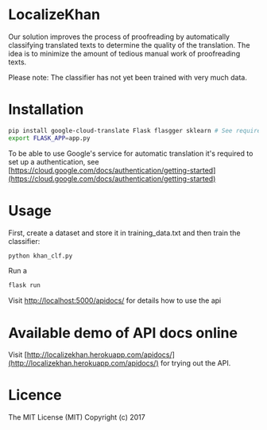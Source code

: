 # LocalizeKhan
Our solution improves the process of proofreading by automatically classifying translated texts to determine the quality of the translation. The idea is to minimize the amount of tedious manual work of proofreading texts.

Please note: The classifier has not yet been trained with very much data.

# Installation

```bash
pip install google-cloud-translate Flask flasgger sklearn # See requirements.txt for all dependencies.
export FLASK_APP=app.py
```
To be able to use Google's service for automatic translation it's required to set up a authentication, see [https://cloud.google.com/docs/authentication/getting-started](https://cloud.google.com/docs/authentication/getting-started)

# Usage

First, create a dataset and store it in training_data.txt and then train the classifier:

```bash
python khan_clf.py
```

Run a

```bash
flask run
```

Visit [http://localhost:5000/apidocs/](http://localhost:5000/apidocs/) for details how to use the api

# Available demo of API docs online

Visit [http://localizekhan.herokuapp.com/apidocs/](http://localizekhan.herokuapp.com/apidocs/) for trying out the API.

# Licence

The MIT License (MIT)
Copyright (c) 2017
